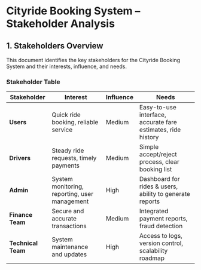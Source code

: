 # Cityride Booking System – Stakeholder Analysis

## 1. Stakeholders Overview

This document identifies the key stakeholders for the Cityride Booking System and their interests, influence, and needs.

### Stakeholder Table

| Stakeholder | Interest | Influence | Needs |
|-------------|----------|-----------|-------|
| **Users**   | Quick ride booking, reliable service | Medium | Easy-to-use interface, accurate fare estimates, ride history |
| **Drivers** | Steady ride requests, timely payments | Medium | Simple accept/reject process, clear booking list |
| **Admin**   | System monitoring, reporting, user management | High | Dashboard for rides & users, ability to generate reports |
| **Finance Team** | Secure and accurate transactions | Medium | Integrated payment reports, fraud detection |
| **Technical Team** | System maintenance and updates | High | Access to logs, version control, scalability roadmap |
